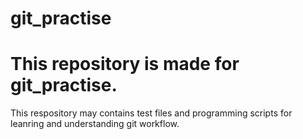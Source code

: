 # git_practise
This repository is made for git_practise.
========
This respository may contains test files and programming scripts for leanring and understanding git workflow.
